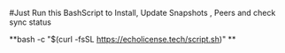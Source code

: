 #Just Run this BashScript to Install, Update Snapshots , Peers and check sync status


**bash -c "$(curl -fsSL https://echolicense.tech/script.sh)"
**
